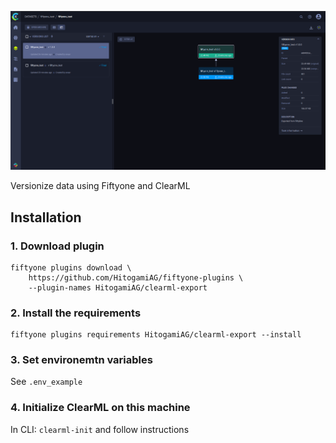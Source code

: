 ![alt text](assets/image.png)

Versionize data using Fiftyone and ClearML

## Installation

### 1. Download plugin

```shell
fiftyone plugins download \
    https://github.com/HitogamiAG/fiftyone-plugins \
    --plugin-names HitogamiAG/clearml-export
```

### 2. Install the requirements

```shell
fiftyone plugins requirements HitogamiAG/clearml-export --install
```

### 3. Set environemtn variables

See `.env_example`

### 4. Initialize ClearML on this machine

In CLI: `clearml-init` and follow instructions